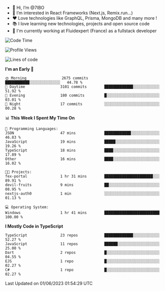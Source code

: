 - 👋 Hi, I’m @7IBO
- 👀 I’m interested in React Frameworks (Next.js, Remix.run...)
- ❤ Love technologies like GraphQL, Prisma, MongoDB and many more ! 
- 📚 I love learning new technologies, projects and open source code
- 💼 I'm currently working at Fluidexpert (France) as a fullstack developer

<!--START_SECTION:waka-->
![Code Time](http://img.shields.io/badge/Code%20Time-25%20mins-blue)

![Profile Views](http://img.shields.io/badge/Profile%20Views-47-blue)

![Lines of code](https://img.shields.io/badge/From%20Hello%20World%20I%27ve%20Written-7.8%20million%20lines%20of%20code-blue)

**I'm an Early 🐤** 

```text
🌞 Morning                2675 commits        ███████████░░░░░░░░░░░░░░   44.78 % 
🌆 Daytime                3101 commits        █████████████░░░░░░░░░░░░   51.92 % 
🌃 Evening                180 commits         █░░░░░░░░░░░░░░░░░░░░░░░░   03.01 % 
🌙 Night                  17 commits          ░░░░░░░░░░░░░░░░░░░░░░░░░   00.28 % 
```


📊 **This Week I Spent My Time On** 

```text
💬 Programming Languages: 
JSON                     47 mins             ████████████░░░░░░░░░░░░░   46.83 % 
JavaScript               19 mins             █████░░░░░░░░░░░░░░░░░░░░   19.26 % 
TypeScript               18 mins             ████░░░░░░░░░░░░░░░░░░░░░   17.89 % 
Other                    16 mins             ████░░░░░░░░░░░░░░░░░░░░░   16.02 % 

🐱‍💻 Projects: 
fex-portal               1 hr 31 mins        ██████████████████████░░░   89.91 % 
devil-fruits             9 mins              ██░░░░░░░░░░░░░░░░░░░░░░░   08.95 % 
nextjs-auth0             1 min               ░░░░░░░░░░░░░░░░░░░░░░░░░   01.13 % 

💻 Operating System: 
Windows                  1 hr 41 mins        █████████████████████████   100.00 % 
```

**I Mostly Code in TypeScript** 

```text
TypeScript               23 repos            █████████████░░░░░░░░░░░░   52.27 % 
JavaScript               11 repos            ██████░░░░░░░░░░░░░░░░░░░   25.00 % 
Dart                     2 repos             █░░░░░░░░░░░░░░░░░░░░░░░░   04.55 % 
EJS                      1 repo              █░░░░░░░░░░░░░░░░░░░░░░░░   02.27 % 
C#                       1 repo              █░░░░░░░░░░░░░░░░░░░░░░░░   02.27 % 
```




 Last Updated on 01/06/2023 01:54:29 UTC
<!--END_SECTION:waka-->
